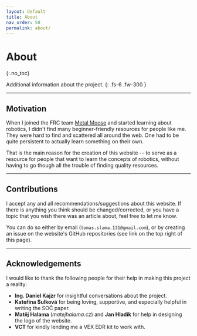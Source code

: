 ```yaml
---
layout: default
title: About
nav_order: 50
permalink: about/
---
```


# About
{:.no_toc}

Additional information about the project.
{: .fs-6 .fw-300 }

---

## Motivation
When I joined the FRC team [Metal Moose](https://www.metalmoose.org/) and started learning about robotics, I didn't find many beginner-friendly resources for people like me. They were hard to find and scattered all around the web. One had to be quite persistent to actually learn something on their own.

That is the main reason for the creation of this website -- to serve as a resource for people that want to learn the concepts of robotics, without having to go though all the trouble of finding quality resources.

---

## Contributions
I accept any and all recommendations/suggestions about this website. If there is anything you think should be changed/corrected, or you have a topic that you wish there was an article about, feel free to let me know.

You can do so either by email (`tomas.slama.131@gmail.com`), or by creating an issue on the website's GitHub repositories (see link on the top right of this page).

---

## Acknowledgements
I would like to thank the following people for their help in making this project a reality:
- **Ing. Daniel Kajzr** for insightful conversations about the project.
- **Kateřina Sulková** for being loving, supportive, and especially helpful in writing the SOČ paper.
- **Matěj Halama** (*matejhalama.cz*) and **Jan Hladík** for help in designing the logo of the website.
- **VCT** for kindly lending me a VEX EDR kit to work with.
